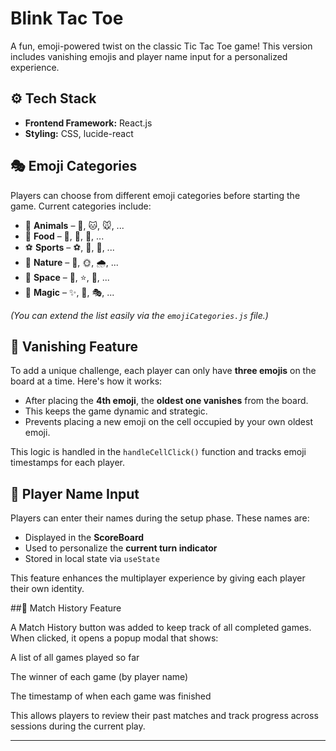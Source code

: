 # Blink Tac Toe

A fun, emoji-powered twist on the classic Tic Tac Toe game! This version includes vanishing emojis and player name input for a personalized experience.

## ⚙️ Tech Stack

- **Frontend Framework:** React.js
- **Styling:** CSS, lucide-react

## 🎭 Emoji Categories

Players can choose from different emoji categories before starting the game. Current categories include:

- 🐾 **Animals** – 🐶, 🐱, 🐭, ...
- 🍔 **Food** – 🍕, 🍔, 🍟, ...
- ⚽ **Sports** – ⚽, 🏀, 🏈, ...
- 🌈 **Nature** – 🌸, 🌞, 🌧️, ...
- 🎉 **Space** – 🌟, ⭐️, 🌙, ...
- 🧙 **Magic** – ✨, 🔮, 🎭, ...

*(You can extend the list easily via the `emojiCategories.js` file.)*

## 🧠 Vanishing Feature

To add a unique challenge, each player can only have **three emojis** on the board at a time. Here's how it works:

- After placing the **4th emoji**, the **oldest one vanishes** from the board.
- This keeps the game dynamic and strategic.
- Prevents placing a new emoji on the cell occupied by your own oldest emoji.

This logic is handled in the `handleCellClick()` function and tracks emoji timestamps for each player.

## 👤 Player Name Input

Players can enter their names during the setup phase. These names are:

- Displayed in the **ScoreBoard**
- Used to personalize the **current turn indicator**
- Stored in local state via `useState`

This feature enhances the multiplayer experience by giving each player their own identity.

##📜 Match History Feature

A Match History button was added to keep track of all completed games. When clicked, it opens a popup modal that shows:

A list of all games played so far

The winner of each game (by player name)

The timestamp of when each game was finished

This allows players to review their past matches and track progress across sessions during the current play.

---

